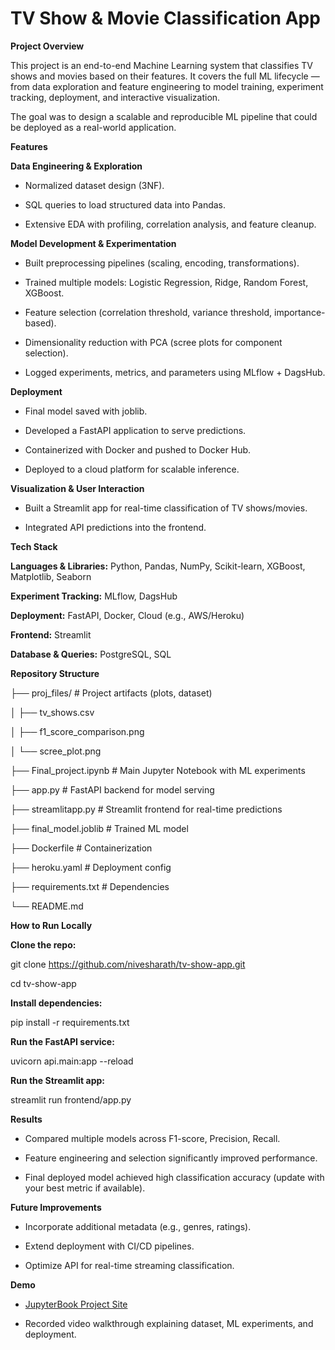 # TV Show & Movie Classification App

**Project Overview**

This project is an end-to-end Machine Learning system that classifies TV shows and movies based on their features.
It covers the full ML lifecycle — from data exploration and feature engineering to model training, experiment tracking, deployment, and interactive visualization.

The goal was to design a scalable and reproducible ML pipeline that could be deployed as a real-world application.

**Features**

**Data Engineering & Exploration**

- Normalized dataset design (3NF).

- SQL queries to load structured data into Pandas.

- Extensive EDA with profiling, correlation analysis, and feature cleanup.

**Model Development & Experimentation**

- Built preprocessing pipelines (scaling, encoding, transformations).

- Trained multiple models: Logistic Regression, Ridge, Random Forest, XGBoost.

- Feature selection (correlation threshold, variance threshold, importance-based).

- Dimensionality reduction with PCA (scree plots for component selection).

- Logged experiments, metrics, and parameters using MLflow + DagsHub.

**Deployment**

- Final model saved with joblib.

- Developed a FastAPI application to serve predictions.

- Containerized with Docker and pushed to Docker Hub.

- Deployed to a cloud platform for scalable inference.

**Visualization & User Interaction**

- Built a Streamlit app for real-time classification of TV shows/movies.

- Integrated API predictions into the frontend.

**Tech Stack**

**Languages & Libraries:** Python, Pandas, NumPy, Scikit-learn, XGBoost, Matplotlib, Seaborn

**Experiment Tracking:** MLflow, DagsHub

**Deployment:** FastAPI, Docker, Cloud (e.g., AWS/Heroku)

**Frontend:** Streamlit

**Database & Queries:** PostgreSQL, SQL

**Repository Structure**

├── proj_files/               # Project artifacts (plots, dataset)

│   ├── tv_shows.csv

│   ├── f1_score_comparison.png

│   └── scree_plot.png

├── Final_project.ipynb        # Main Jupyter Notebook with ML experiments

├── app.py                     # FastAPI backend for model serving

├── streamlitapp.py            # Streamlit frontend for real-time predictions

├── final_model.joblib         # Trained ML model

├── Dockerfile                 # Containerization

├── heroku.yaml                # Deployment config

├── requirements.txt           # Dependencies

└── README.md



**How to Run Locally**

**Clone the repo:**

git clone https://github.com/nivesharath/tv-show-app.git

cd tv-show-app


**Install dependencies:**

pip install -r requirements.txt


**Run the FastAPI service:**

uvicorn api.main:app --reload


**Run the Streamlit app:**

streamlit run frontend/app.py

**Results**

- Compared multiple models across F1-score, Precision, Recall.

- Feature engineering and selection significantly improved performance.

- Final deployed model achieved high classification accuracy (update with your best metric if available).

**Future Improvements**

- Incorporate additional metadata (e.g., genres, ratings).

- Extend deployment with CI/CD pipelines.

- Optimize API for real-time streaming classification.

**Demo**

- [JupyterBook Project Site](https://nivesharath.github.io/tv-show-app/)

- Recorded video walkthrough explaining dataset, ML experiments, and deployment.  
 
